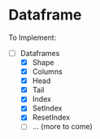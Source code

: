 # Dataframe

To Implement:

- [ ] Dataframes
    - [x] Shape
    - [x] Columns
    - [x] Head
    - [x] Tail
    - [x] Index
    - [x] SetIndex
    - [x] ResetIndex
    - [ ] ... (more to come)
